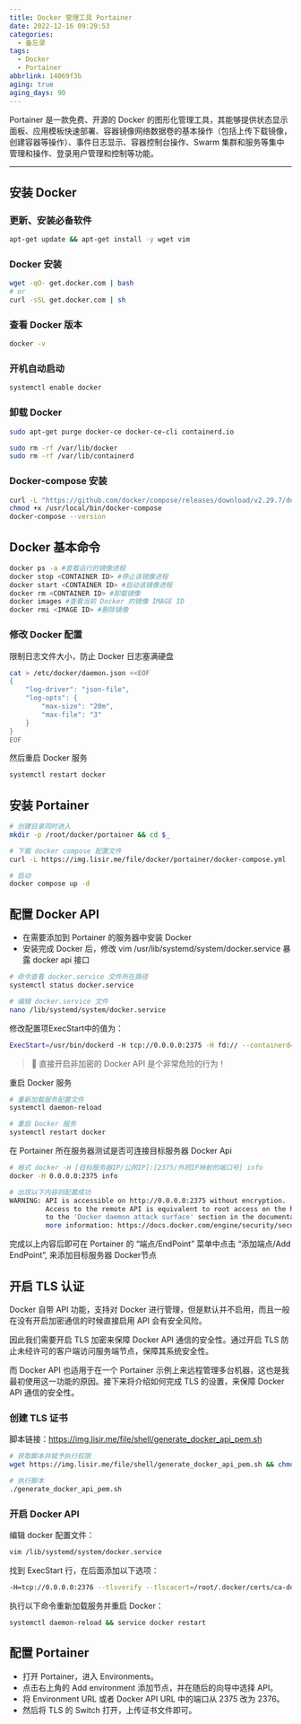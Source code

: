 ```yaml
---
title: Docker 管理工具 Portainer
date: 2022-12-16 09:29:53
categories:
  - 备忘录
tags:
  - Docker
  - Portainer
abbrlink: 14069f3b
aging: true
aging_days: 90
---
```

Portainer 是一款免费、开源的 Docker 的图形化管理工具，其能够提供状态显示面板、应用模板快速部署、容器镜像网络数据卷的基本操作（包括上传下载镜像，创建容器等操作）、事件日志显示、容器控制台操作、Swarm 集群和服务等集中管理和操作、登录用户管理和控制等功能。

<!-- more -->

---

## 安装 Docker

### 更新、安装必备软件

```bash
apt-get update && apt-get install -y wget vim
```

### Docker 安装

```bash
wget -qO- get.docker.com | bash
# or
curl -sSL get.docker.com | sh
```

### 查看 Docker 版本

```bash
docker -v
```

### 开机自动启动

```bash
systemctl enable docker
```

### 卸载 Docker

```bash
sudo apt-get purge docker-ce docker-ce-cli containerd.io
```

```bash
sudo rm -rf /var/lib/docker
sudo rm -rf /var/lib/containerd
```

### Docker-compose 安装

```bash
curl -L "https://github.com/docker/compose/releases/download/v2.29.7/docker-compose-$(uname -s)-$(uname -m)" -o /usr/local/bin/docker-compose
chmod +x /usr/local/bin/docker-compose
docker-compose --version
```

## Docker 基本命令

```bash
docker ps -a #查看运行的镜像进程
docker stop <CONTAINER ID> #停止该镜像进程
docker start <CONTAINER ID> #启动该镜像进程
docker rm <CONTAINER ID> #卸载镜像
docker images #查看当前 Docker 的镜像 IMAGE ID
docker rmi <IMAGE ID> #删除镜像
```

### 修改 Docker 配置

限制日志文件大小，防止 Docker 日志塞满硬盘

```bash
cat > /etc/docker/daemon.json <<EOF
{
    "log-driver": "json-file",
    "log-opts": {
        "max-size": "20m",
        "max-file": "3"
    }
}
EOF
```

然后重启 Docker 服务

```bash
systemctl restart docker
```

## 安装 Portainer

```bash
# 创建目录同时进入
mkdir -p /root/docker/portainer && cd $_

# 下载 docker compose 配置文件
curl -L https://img.lisir.me/file/docker/portainer/docker-compose.yml

# 启动
docker compose up -d
```

## 配置 Docker API

- 在需要添加到 Portainer 的服务器中安装 Docker
- 安装完成 Docker 后，修改 vim /usr/lib/systemd/system/docker.service 暴露 docker api 接口

```bash
# 命令查看 docker.service 文件所在路径
systemctl status docker.service

# 编辑 docker.service 文件
nano /lib/systemd/system/docker.service
```

修改配置项ExecStart中的值为：

```bash
ExecStart=/usr/bin/dockerd -H tcp://0.0.0.0:2375 -H fd:// --containerd=/run/containerd/containerd.sock
```

> 🚫 直接开启非加密的 Docker API 是个非常危险的行为！

重启 Docker 服务

```bash
# 重新加载服务配置文件
systemctl daemon-reload

# 重启 Docker 服务
systemctl restart docker
```

在 Portainer 所在服务器测试是否可连接目标服务器 Docker Api

```bash
# 格式 docker -H [目标服务器IP/公网IP]:[2375/外网IP映射的端口号] info
docker -H 0.0.0.0:2375 info

# 出现以下内容则配置成功
WARNING: API is accessible on http://0.0.0.0:2375 without encryption.
         Access to the remote API is equivalent to root access on the host. Refer
         to the 'Docker daemon attack surface' section in the documentation for
         more information: https://docs.docker.com/engine/security/security/#docker-daemon-attack-surface
```

完成以上内容后即可在 Portainer 的 “端点/EndPoint” 菜单中点击 “添加端点/Add EndPoint”, 来添加目标服务器 Docker节点

## 开启 TLS 认证

Docker 自带 API 功能，支持对 Docker 进行管理，但是默认并不启用，而且一般在没有开启加密通信的时候直接启用 API 会有安全风险。

因此我们需要开启 TLS 加密来保障 Docker API 通信的安全性。通过开启 TLS 防止未经许可的客户端访问服务端节点，保障其系统安全性。

而 Docker API 也适用于在一个 Portainer 示例上来远程管理多台机器，这也是我最初使用这一功能的原因。接下来将介绍如何完成 TLS 的设置，来保障 Docker API 通信的安全性。

### 创建 TLS 证书

脚本链接：<https://img.lisir.me/file/shell/generate_docker_api_pem.sh>

```bash
# 获取脚本并赋予执行权限
wget https://img.lisir.me/file/shell/generate_docker_api_pem.sh && chmod +x generate_docker_api_pem.sh

# 执行脚本
./generate_docker_api_pem.sh
```

### 开启 Docker API

编辑 docker 配置文件：

```bash
vim /lib/systemd/system/docker.service
```

找到 ExecStart 行，在后面添加以下选项：

```bash
-H=tcp://0.0.0.0:2376 --tlsverify --tlscacert=/root/.docker/certs/ca-docker_api.pem --tlscert=/root/.docker/certs/server-cert-docker_api.pem --tlskey=/root/.docker/certs/server-key-docker_api.pem
```

执行以下命令重新加载服务并重启 Docker：

```bash
systemctl daemon-reload && service docker restart
```

## 配置 Portainer

- 打开 Portainer，进入 Environments。
- 点击右上角的 Add environment 添加节点，并在随后的向导中选择 API。
- 将 Environment URL 或者 Docker API URL 中的端口从 2375 改为 2376。
- 然后将 TLS 的 Switch 打开，上传证书文件即可。
